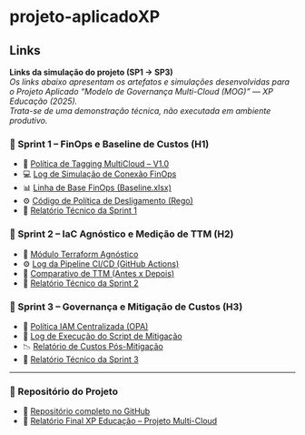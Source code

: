 # projeto-aplicadoXP

## Links

**Links da simulação do projeto (SP1 → SP3)**  
*Os links abaixo apresentam os artefatos e simulações desenvolvidas para o Projeto Aplicado “Modelo de Governança Multi-Cloud (MOG)” — XP Educação (2025).  
Trata-se de uma demonstração técnica, não executada em ambiente produtivo.*

### 🔹 Sprint 1 – FinOps e Baseline de Custos (H1)
- 📘 [Política de Tagging MultiCloud – V1.0](link_para_o_PDF)
- 💻 [Log de Simulação de Conexão FinOps](link_para_o_TXT)
- 📊 [Linha de Base FinOps (Baseline.xlsx)](link_para_o_XLSX)
- ⚙️ [Código de Política de Desligamento (Rego)](link_para_o_REGO)
- 🧾 [Relatório Técnico da Sprint 1](link_para_o_PDF)

### 🔹 Sprint 2 – IaC Agnóstico e Medição de TTM (H2)
- 🧩 [Módulo Terraform Agnóstico](link_para_o_TF)
- ⚙️ [Log da Pipeline CI/CD (GitHub Actions)](link_para_o_TXT)
- 🧮 [Comparativo de TTM (Antes x Depois)](link_para_o_XLSX)
- 🧾 [Relatório Técnico da Sprint 2](link_para_o_PDF)

### 🔹 Sprint 3 – Governança e Mitigação de Custos (H3)
- 🔐 [Política IAM Centralizada (OPA)](link_para_o_REGO)
- 🧹 [Log de Execução do Script de Mitigação](link_para_o_TXT)
- 📉 [Relatório de Custos Pós-Mitigação](link_para_o_XLSX)
- 🧾 [Relatório Técnico da Sprint 3](link_para_o_PDF)

---

### 📁 Repositório do Projeto
- 🔗 [Repositório completo no GitHub](link_para_o_repositorio)
- 📘 [Relatório Final XP Educação – Projeto Multi-Cloud](link_para_o_relatorio_final)
